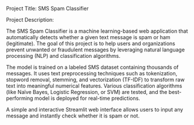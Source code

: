 Project Title: SMS Spam Classifier

Project Description:

The SMS Spam Classifier is a machine learning-based web application that automatically detects whether a given text message is spam or ham (legitimate). The goal of this project is to help users and organizations prevent unwanted or fraudulent messages by leveraging natural language processing (NLP) and classification algorithms.

The model is trained on a labeled SMS dataset containing thousands of messages. It uses text preprocessing techniques such as tokenization, stopword removal, stemming, and vectorization (TF-IDF) to transform raw text into meaningful numerical features. Various classification algorithms (like Naïve Bayes, Logistic Regression, or SVM) are tested, and the best-performing model is deployed for real-time predictions.

A simple and interactive Streamlit web interface allows users to input any message and instantly check whether it is spam or not.
